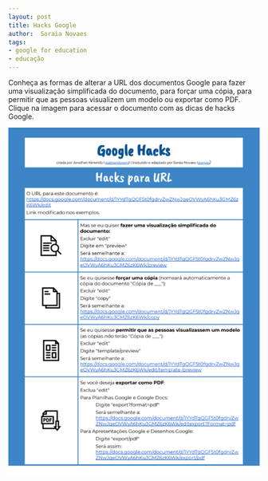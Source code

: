 ```yaml
---
layout: post
title: Hacks Google
author:  Soraia Novaes
tags: 
- google for education
- educação
---
```


Conheça as formas de alterar a URL dos documentos Google para fazer uma visualização simplificada do documento, para forçar uma cópia, para permitir que as pessoas visualizem um modelo ou exportar como PDF. Clique na imagem para acessar o documento com as dicas de hacks Google.

<a href="https://docs.google.com/document/d/1YYdTgQGF5t0fgdrvZwZNwJqeOVWyA6hKu3GMZ6zK6Wk/edit?usp=sharing" target="_blank">
<img src="images/googlehacks.png" alt="Google Hacks"></a>
